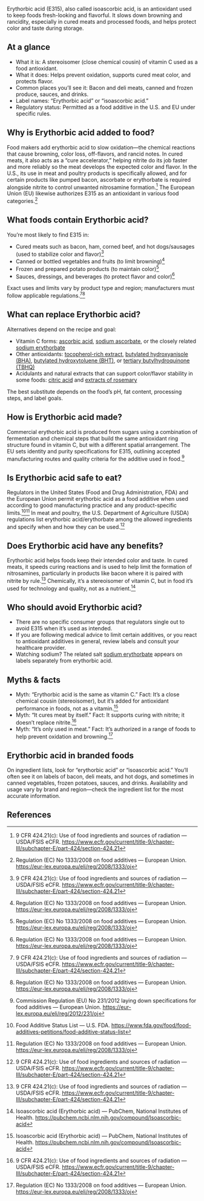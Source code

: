 Erythorbic acid (E315), also called isoascorbic acid, is an antioxidant used to keep foods fresh-looking and flavorful. It slows down browning and rancidity, especially in cured meats and processed foods, and helps protect color and taste during storage.

<!--more-->

## At a glance
- What it is: A stereoisomer (close chemical cousin) of vitamin C used as a food antioxidant.
- What it does: Helps prevent oxidation, supports cured meat color, and protects flavor.
- Common places you’ll see it: Bacon and deli meats, canned and frozen produce, sauces, and drinks.
- Label names: “Erythorbic acid” or “isoascorbic acid.”
- Regulatory status: Permitted as a food additive in the U.S. and EU under specific rules.

## Why is Erythorbic acid added to food?
Food makers add erythorbic acid to slow oxidation—the chemical reactions that cause browning, color loss, off-flavors, and rancid notes. In cured meats, it also acts as a “cure accelerator,” helping nitrite do its job faster and more reliably so the meat develops the expected color and flavor. In the U.S., its use in meat and poultry products is specifically allowed, and for certain products like pumped bacon, ascorbate or erythorbate is required alongside nitrite to control unwanted nitrosamine formation.[^1] The European Union (EU) likewise authorizes E315 as an antioxidant in various food categories.[^4]

## What foods contain Erythorbic acid?
You’re most likely to find E315 in:
- Cured meats such as bacon, ham, corned beef, and hot dogs/sausages (used to stabilize color and flavor)[^1]
- Canned or bottled vegetables and fruits (to limit browning)[^4]
- Frozen and prepared potato products (to maintain color)[^4]
- Sauces, dressings, and beverages (to protect flavor and color)[^4]

Exact uses and limits vary by product type and region; manufacturers must follow applicable regulations.[^1][^4]

## What can replace Erythorbic acid?
Alternatives depend on the recipe and goal:
- Vitamin C forms: [ascorbic acid](/e300-ascorbic-acid), [sodium ascorbate](/e301-sodium-ascorbate), or the closely related [sodium erythorbate](/e316-sodium-erythorbate)
- Other antioxidants: [tocopherol-rich extract](/e306-tocopherol-rich-extract), [butylated hydroxyanisole (BHA)](/e320-butylated-hydroxyanisole-bha), [butylated hydroxytoluene (BHT)](/e321-butylated-hydroxytoluene), or [tertiary butylhydroquinone (TBHQ)](/e319-tertiary-butylhydroquinone-tbhq)
- Acidulants and natural extracts that can support color/flavor stability in some foods: [citric acid](/e330-citric-acid) and [extracts of rosemary](/e392-extracts-of-rosemary)

The best substitute depends on the food’s pH, fat content, processing steps, and label goals.

## How is Erythorbic acid made?
Commercial erythorbic acid is produced from sugars using a combination of fermentation and chemical steps that build the same antioxidant ring structure found in vitamin C, but with a different spatial arrangement. The EU sets identity and purity specifications for E315, outlining accepted manufacturing routes and quality criteria for the additive used in food.[^5]

## Is Erythorbic acid safe to eat?
Regulators in the United States (Food and Drug Administration, FDA) and the European Union permit erythorbic acid as a food additive when used according to good manufacturing practice and any product-specific limits.[^2][^4] In meat and poultry, the U.S. Department of Agriculture (USDA) regulations list erythorbic acid/erythorbate among the allowed ingredients and specify when and how they can be used.[^1]

## Does Erythorbic acid have any benefits?
Erythorbic acid helps foods keep their intended color and taste. In cured meats, it speeds curing reactions and is used to help limit the formation of nitrosamines, particularly in products like bacon where it is paired with nitrite by rule.[^1] Chemically, it’s a stereoisomer of vitamin C, but in food it’s used for technology and quality, not as a nutrient.[^6]

## Who should avoid Erythorbic acid?
- There are no specific consumer groups that regulators single out to avoid E315 when it’s used as intended.
- If you are following medical advice to limit certain additives, or you react to antioxidant additives in general, review labels and consult your healthcare provider.
- Watching sodium? The related salt [sodium erythorbate](/e316-sodium-erythorbate) appears on labels separately from erythorbic acid.

## Myths & facts
- Myth: “Erythorbic acid is the same as vitamin C.” Fact: It’s a close chemical cousin (stereoisomer), but it’s added for antioxidant performance in foods, not as a vitamin.[^6]
- Myth: “It cures meat by itself.” Fact: It supports curing with nitrite; it doesn’t replace nitrite.[^1]
- Myth: “It’s only used in meat.” Fact: It’s authorized in a range of foods to help prevent oxidation and browning.[^4]

## Erythorbic acid in branded foods
On ingredient lists, look for “erythorbic acid” or “isoascorbic acid.” You’ll often see it on labels of bacon, deli meats, and hot dogs, and sometimes in canned vegetables, frozen potatoes, sauces, and drinks. Availability and usage vary by brand and region—check the ingredient list for the most accurate information.

## References
[^1]: 9 CFR 424.21(c): Use of food ingredients and sources of radiation — USDA/FSIS eCFR. https://www.ecfr.gov/current/title-9/chapter-III/subchapter-E/part-424/section-424.21
[^2]: Food Additive Status List — U.S. FDA. https://www.fda.gov/food/food-additives-petitions/food-additive-status-list
[^4]: Regulation (EC) No 1333/2008 on food additives — European Union. https://eur-lex.europa.eu/eli/reg/2008/1333/oj
[^5]: Commission Regulation (EU) No 231/2012 laying down specifications for food additives — European Union. https://eur-lex.europa.eu/eli/reg/2012/231/oj
[^6]: Isoascorbic acid (Erythorbic acid) — PubChem, National Institutes of Health. https://pubchem.ncbi.nlm.nih.gov/compound/Isoascorbic-acid
